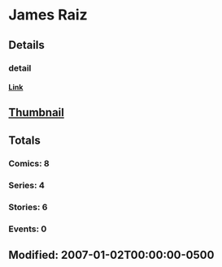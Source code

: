 # James  Raiz 
## Details
### detail
#### [Link](http://marvel.com/comics/creators/369/james_raiz?utm_campaign=apiRef&utm_source=225578a89fc76f3d20fbffda5d17a88d)
## [Thumbnail](http://i.annihil.us/u/prod/marvel/i/mg/b/40/image_not_available.jpg)
## Totals
### Comics: 8
### Series: 4
### Stories: 6
### Events: 0
## Modified: 2007-01-02T00:00:00-0500